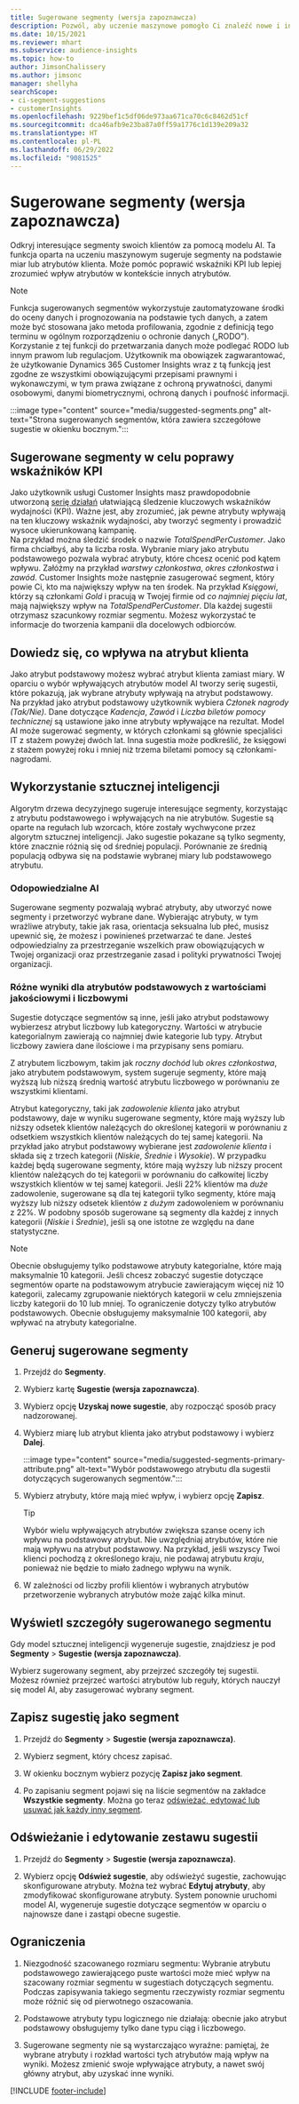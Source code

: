 ```yaml
---
title: Sugerowane segmenty (wersja zapoznawcza)
description: Pozwól, aby uczenie maszynowe pomogło Ci znaleźć nowe i interesujące segmenty na podstawie atrybutów klientów.
ms.date: 10/15/2021
ms.reviewer: mhart
ms.subservice: audience-insights
ms.topic: how-to
author: JimsonChalissery
ms.author: jimsonc
manager: shellyha
searchScope:
- ci-segment-suggestions
- customerInsights
ms.openlocfilehash: 9229bef1c5df06de973aa671ca70c6c8462d51cf
ms.sourcegitcommit: dca46afb9e23ba87a0ff59a1776c1d139e209a32
ms.translationtype: HT
ms.contentlocale: pl-PL
ms.lasthandoff: 06/29/2022
ms.locfileid: "9081525"
---
```

# <a name="suggested-segments-preview"></a>Sugerowane segmenty (wersja zapoznawcza)

Odkryj interesujące segmenty swoich klientów za pomocą modelu AI. Ta funkcja oparta na uczeniu maszynowym sugeruje segmenty na podstawie miar lub atrybutów klienta. Może pomóc poprawić wskaźniki KPI lub lepiej zrozumieć wpływ atrybutów w kontekście innych atrybutów. 

> [!NOTE]
> Funkcja sugerowanych segmentów wykorzystuje zautomatyzowane środki do oceny danych i prognozowania na podstawie tych danych, a zatem może być stosowana jako metoda profilowania, zgodnie z definicją tego terminu w ogólnym rozporządzeniu o ochronie danych („RODO”). Korzystanie z tej funkcji do przetwarzania danych może podlegać RODO lub innym prawom lub regulacjom. Użytkownik ma obowiązek zagwarantować, że użytkowanie Dynamics 365 Customer Insights wraz z tą funkcją jest zgodne ze wszystkimi obowiązującymi przepisami prawnymi i wykonawczymi, w tym prawa związane z ochroną prywatności, danymi osobowymi, danymi biometrycznymi, ochroną danych i poufność informacji.

:::image type="content" source="media/suggested-segments.png" alt-text="Strona sugerowanych segmentów, która zawiera szczegółowe sugestie w okienku bocznym.":::

## <a name="suggested-segments-to-improve-your-kpis"></a>Sugerowane segmenty w celu poprawy wskaźników KPI

Jako użytkownik usługi Customer Insights masz prawdopodobnie utworzoną [serię działań](measures.md) ułatwiającą śledzenie kluczowych wskaźników wydajności (KPI). Ważne jest, aby zrozumieć, jak pewne atrybuty wpływają na ten kluczowy wskaźnik wydajności, aby tworzyć segmenty i prowadzić wysoce ukierunkowaną kampanię.   
Na przykład można śledzić środek o nazwie *TotalSpendPerCustomer*. Jako firma chciałbyś, aby ta liczba rosła. Wybranie miary jako atrybutu podstawowego pozwala wybrać atrybuty, które chcesz ocenić pod kątem wpływu. Załóżmy na przykład *warstwy członkostwa*, *okres członkostwa* i *zawód*. Customer Insights może następnie zasugerować segment, który powie Ci, kto ma największy wpływ na ten środek. Na przykład *Księgowi*, którzy są członkami *Gold* i pracują w Twojej firmie od *co najmniej pięciu lat*, mają największy wpływ na *TotalSpendPerCustomer*. Dla każdej sugestii otrzymasz szacunkowy rozmiar segmentu. Możesz wykorzystać te informacje do tworzenia kampanii dla docelowych odbiorców.

## <a name="understand-what-influences-a-customer-attribute"></a>Dowiedz się, co wpływa na atrybut klienta

Jako atrybut podstawowy możesz wybrać atrybut klienta zamiast miary. W oparciu o wybór wpływających atrybutów model AI tworzy serię sugestii, które pokazują, jak wybrane atrybuty wpływają na atrybut podstawowy.   
Na przykład jako atrybut podstawowy użytkownik wybiera *Członek nagrody (Tak/Nie)*. Dane dotyczące *Kadencja*, *Zawód* i *Liczba biletów pomocy technicznej* są ustawione jako inne atrybuty wpływające na rezultat. Model AI może sugerować segmenty, w których członkami są głównie specjaliści IT z stażem powyżej dwóch lat. Inna sugestia może podkreślić, że księgowi z stażem powyżej roku i mniej niż trzema biletami pomocy są członkami-nagrodami. 

## <a name="artificial-intelligence-usage"></a>Wykorzystanie sztucznej inteligencji

Algorytm drzewa decyzyjnego sugeruje interesujące segmenty, korzystając z atrybutu podstawowego i wpływających na nie atrybutów. Sugestie są oparte na regułach lub wzorcach, które zostały wychwycone przez algorytm sztucznej inteligencji. Jako sugestie pokazane są tylko segmenty, które znacznie różnią się od średniej populacji. Porównanie ze średnią populacją odbywa się na podstawie wybranej miary lub podstawowego atrybutu.

### <a name="responsible-ai"></a>Odopowiedzialne AI

Sugerowane segmenty pozwalają wybrać atrybuty, aby utworzyć nowe segmenty i przetworzyć wybrane dane. Wybierając atrybuty, w tym wrażliwe atrybuty, takie jak rasa, orientacja seksualna lub płeć, musisz upewnić się, że możesz i powinieneś przetwarzać te dane. Jesteś odpowiedzialny za przestrzeganie wszelkich praw obowiązujących w Twojej organizacji oraz przestrzeganie zasad i polityki prywatności Twojej organizacji.

### <a name="different-results-for-primary-attributes-with-categorical-and-numeric-values"></a>Różne wyniki dla atrybutów podstawowych z wartościami jakościowymi i liczbowymi

Sugestie dotyczące segmentów są inne, jeśli jako atrybut podstawowy wybierzesz atrybut liczbowy lub kategoryczny. Wartości w atrybucie kategorialnym zawierają co najmniej dwie kategorie lub typy. Atrybut liczbowy zawiera dane ilościowe i ma przypisany sens pomiaru.

Z atrybutem liczbowym, takim jak *roczny dochód* lub *okres członkostwa*, jako atrybutem podstawowym, system sugeruje segmenty, które mają wyższą lub niższą średnią wartość atrybutu liczbowego w porównaniu ze wszystkimi klientami.

Atrybut kategoryczny, taki jak *zadowolenie klienta* jako atrybut podstawowy, daje w wyniku sugerowane segmenty, które mają wyższy lub niższy odsetek klientów należących do określonej kategorii w porównaniu z odsetkiem wszystkich klientów należących do tej samej kategorii. Na przykład jako atrybut podstawowy wybierane jest *zadowolenie klienta* i składa się z trzech kategorii (*Niskie*, *Średnie* i *Wysokie*). W przypadku każdej będą sugerowane segmenty, które mają wyższy lub niższy procent klientów należących do tej kategorii w porównaniu do całkowitej liczby wszystkich klientów w tej samej kategorii. Jeśli 22% klientów ma *duże* zadowolenie, sugerowane są dla tej kategorii tylko segmenty, które mają wyższy lub niższy odsetek klientów z *dużym* zadowoleniem w porównaniu z 22%. W podobny sposób sugerowane są segmenty dla każdej z innych kategorii (*Niskie* i *Średnie*), jeśli są one istotne ze względu na dane statystyczne.

> [!NOTE]
> Obecnie obsługujemy tylko podstawowe atrybuty kategorialne, które mają maksymalnie 10 kategorii. Jeśli chcesz zobaczyć sugestie dotyczące segmentów oparte na podstawowym atrybucie zawierającym więcej niż 10 kategorii, zalecamy zgrupowanie niektórych kategorii w celu zmniejszenia liczby kategorii do 10 lub mniej. To ograniczenie dotyczy tylko atrybutów podstawowych. Obecnie obsługujemy maksymalnie 100 kategorii, aby wpływać na atrybuty kategorialne.

## <a name="generate-suggested-segments"></a>Generuj sugerowane segmenty

1. Przejdź do **Segmenty**.

1. Wybierz kartę **Sugestie (wersja zapoznawcza)**.

1. Wybierz opcję **Uzyskaj nowe sugestie**, aby rozpocząć sposób pracy nadzorowanej.

1. Wybierz miarę lub atrybut klienta jako atrybut podstawowy i wybierz **Dalej**.

   :::image type="content" source="media/suggested-segments-primary-attribute.png" alt-text="Wybór podstawowego atrybutu dla sugestii dotyczących sugerowanych segmentów.":::

1. Wybierz atrybuty, które mają mieć wpływ, i wybierz opcję **Zapisz**.
   
   > [!TIP]
   > Wybór wielu wpływających atrybutów zwiększa szanse oceny ich wpływu na podstawowy atrybut. Nie uwzględniaj atrybutów, które nie mają wpływu na atrybut podstawowy. Na przykład, jeśli wszyscy Twoi klienci pochodzą z określonego kraju, nie podawaj atrybutu *kraju*, ponieważ nie będzie to miało żadnego wpływu na wynik.

1. W zależności od liczby profili klientów i wybranych atrybutów przetworzenie wybranych atrybutów może zająć kilka minut. 

## <a name="view-details-of-a-suggested-segment"></a>Wyświetl szczegóły sugerowanego segmentu

Gdy model sztucznej inteligencji wygeneruje sugestie, znajdziesz je pod **Segmenty** > **Sugestie (wersja zapoznawcza)**.
 
Wybierz sugerowany segment, aby przejrzeć szczegóły tej sugestii. Możesz również przejrzeć wartości atrybutów lub reguły, których nauczył się model AI, aby zasugerować wybrany segment.

## <a name="save-a-suggestion-as-a-segment"></a>Zapisz sugestię jako segment

1. Przejdź do **Segmenty** > **Sugestie (wersja zapoznawcza)**.

1. Wybierz segment, który chcesz zapisać. 

1. W okienku bocznym wybierz pozycję **Zapisz jako segment**. 

1. Po zapisaniu segment pojawi się na liście segmentów na zakładce **Wszystkie segmenty**. Można go teraz [odświeżać, edytować lub usuwać jak każdy inny segment](segments.md).

## <a name="refresh-or-edit-a-set-of-suggestions"></a>Odświeżanie i edytowanie zestawu sugestii

1. Przejdź do **Segmenty** > **Sugestie (wersja zapoznawcza)**.

1. Wybierz opcję **Odśwież sugestie**, aby odświeżyć sugestie, zachowując skonfigurowane atrybuty. Można też wybrać **Edytuj atrybuty**, aby zmodyfikować skonfigurowane atrybuty. System ponownie uruchomi model AI, wygeneruje sugestie dotyczące segmentów w oparciu o najnowsze dane i zastąpi obecne sugestie.

## <a name="limitations"></a>Ograniczenia

1. Niezgodność szacowanego rozmiaru segmentu: Wybranie atrybutu podstawowego zawierającego puste wartości może mieć wpływ na szacowany rozmiar segmentu w sugestiach dotyczących segmentu. Podczas zapisywania takiego segmentu rzeczywisty rozmiar segmentu może różnić się od pierwotnego oszacowania.
 
2. Podstawowe atrybuty typu logicznego nie działają: obecnie jako atrybut podstawowy obsługujemy tylko dane typu ciąg i liczbowego.

3. Sugerowane segmenty nie są wystarczająco wyraźne: pamiętaj, że wybrane atrybuty i rozkład wartości tych atrybutów mają wpływ na wyniki. Możesz zmienić swoje wpływające atrybuty, a nawet swój główny atrybut, aby uzyskać inne wyniki.



[!INCLUDE [footer-include](includes/footer-banner.md)]